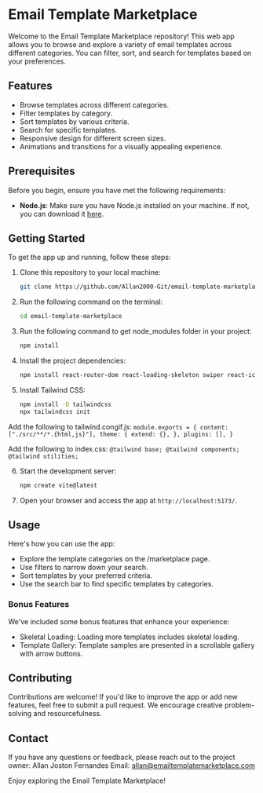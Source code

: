 # Email Template Marketplace

Welcome to the Email Template Marketplace repository! This web app allows you to browse and explore a variety of email templates across different categories. You can filter, sort, and search for templates based on your preferences.

## Features

- Browse templates across different categories.
- Filter templates by category.
- Sort templates by various criteria.
- Search for specific templates.
- Responsive design for different screen sizes.
- Animations and transitions for a visually appealing experience.

## Prerequisites

Before you begin, ensure you have met the following requirements:

- **Node.js**: Make sure you have Node.js installed on your machine. If not, you can download it [here](https://nodejs.org/).

## Getting Started

To get the app up and running, follow these steps:

1. Clone this repository to your local machine:

   ```bash
   git clone https://github.com/Allan2000-Git/email-template-marketplace.git
   
2. Run the following command on the terminal:

   ```bash
   cd email-template-marketplace

3. Run the following command to get node_modules folder in your project:

   ```bash
   npm install

4. Install the project dependencies:

   ```bash
   npm install react-router-dom react-loading-skeleton swiper react-icons @mui/material @emotion/react @emotion/styled

5. Install Tailwind CSS:

   ```bash
   npm install -D tailwindcss
   npx tailwindcss init

  Add the following to tailwind.congif.js:
    `
    module.exports = {
      content: ["./src/**/*.{html,js}"],
      theme: {
        extend: {},
      },
      plugins: [],
    }
    `

  Add the following to index.css:
    `
    @tailwind base;
    @tailwind components;
    @tailwind utilities;
    `
    
6. Start the development server:

   ```bash
   npm create vite@latest

7. Open your browser and access the app at `http://localhost:5173/`.

## Usage
Here's how you can use the app:

- Explore the template categories on the /marketplace page.
- Use filters to narrow down your search.
- Sort templates by your preferred criteria.
- Use the search bar to find specific templates by categories.

### Bonus Features
We've included some bonus features that enhance your experience:

- Skeletal Loading: Loading more templates includes skeletal loading.
- Template Gallery: Template samples are presented in a scrollable gallery with arrow buttons.
  
## Contributing
Contributions are welcome! If you'd like to improve the app or add new features, feel free to submit a pull request. We encourage creative problem-solving and resourcefulness.

## Contact
If you have any questions or feedback, please reach out to the project owner:
Allan Joston Fernandes
Email: allan@emailtemplatemarketplace.com

Enjoy exploring the Email Template Marketplace!

